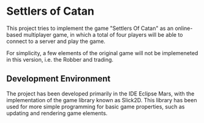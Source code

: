 # Settlers of Catan

This project tries to implement the game "Settlers Of Catan" as an online-based multiplayer game,
in which a total of four players will be able to connect to a server and play the game.

For simplicity, a few elements of the original game will not be implemeneted in this version, i.e. the Robber and trading.

## Development Environment

The project has been developed primarily in the IDE Eclipse Mars, with the implementation of the game library known as Slick2D. This library has been used for more simple programming for basic game properties, such as updating and rendering game elements.

